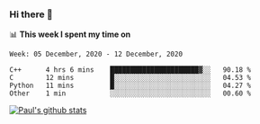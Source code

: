 ### Hi there 👋

📊 **This week I spent my time on**
<!--START_SECTION:waka-->
```text
Week: 05 December, 2020 - 12 December, 2020

C++      4 hrs 6 mins    ██████████████████████▓░░   90.18 % 
C        12 mins         █░░░░░░░░░░░░░░░░░░░░░░░░   04.53 % 
Python   11 mins         █░░░░░░░░░░░░░░░░░░░░░░░░   04.27 % 
Other    1 min           ░░░░░░░░░░░░░░░░░░░░░░░░░   00.60 % 
```
<!--END_SECTION:waka-->


[![Paul's github stats](https://github-readme-stats.vercel.app/api?username=mickeyouyou&theme=dracula&show_icons=true)](https://github.com/anuraghazra/github-readme-stats)

